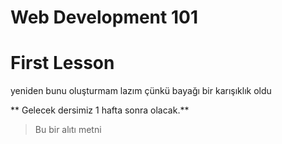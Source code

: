 # Web Development 101

# First Lesson 
yeniden bunu oluşturmam lazım çünkü bayağı bir karışıklık oldu 


** Gelecek dersimiz 1 hafta sonra olacak.**
>Bu bir alıtı metni
